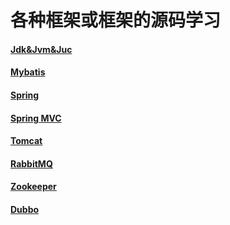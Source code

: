 # 各种框架或框架的源码学习
#### [Jdk&Jvm&Juc](https://github.com/YangGuang19/framework-learning/blob/master/jdk&jvm&juc-learning/Jdk&Jvm&Juc.md)

#### [Mybatis](https://github.com/YangGuang19/framework-learning/blob/master/mybatis-learning/Mybatis.md)

#### [Spring](https://github.com/YangGuang19/framework-learning/blob/master/spring-learning/Spring.md)

#### [Spring MVC](https://github.com/YangGuang19/framework-learning/blob/master/springmvc-learning/SpringMVC.md)

#### [Tomcat](https://github.com/YangGuang19/framework-learning/blob/master/tomcat-9.0.30-source/Tomcat.md)

#### [RabbitMQ](https://github.com/YangGuang19/framework-learning/blob/master/rabbitmq-learning/RabbitMQ.md)

#### [Zookeeper](https://github.com/YangGuang19/framework-learning/blob/master/zookeeper-learning/Zookeeper.md)

#### [Dubbo](https://github.com/YangGuang19/framework-learning/blob/master/dubbo-learning/Dubbo.md)
